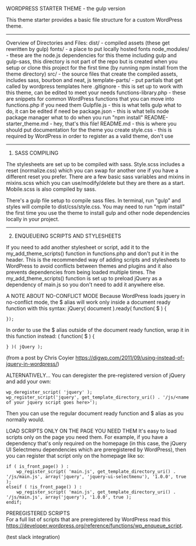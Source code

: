 WORDPRESS STARTER THEME - the gulp version

This theme starter provides a basic file structure for a custom WordPress theme.
____________________________________________________________

Overview of Directories and Files:
dist/ - compiled assets (these get rewritten by gulp)
fonts/ - a place to put locally hosted fonts
node_modules/ - 
	these are the node.js dependencies for this theme including gulp and gulp-sass, this directory is not part of the repo but is created when you setup or clone this project for the first time (by running npm install from the theme directory)
src/ - the source files that create the compiled assets, includes sass, bourbon and neat, js
template-parts/ - put partials that get called by wordpress templates here
.gitignore - this is set up to work with this theme, can be edited to meet your needs
functions-library.php - 
	these are snippets for common WordPress functions that you can move into functions.php if you need them
Gulpfile.js - this is what tells gulp what to do, it can be edited if need be
package.json - this is what tells node package manager what to do when you run "npm install"
README-starter_theme.md - hey, that's this file!
README.md - this is where you should put documentation for the theme you create
style.css - this is required by WordPress in order to register as a valid theme, don't use

____________________________________________________________

1. SASS COMPILING

The stylesheets are set up to be compiled with sass. Style.scss includes a reset (normalize.css) which you can swap for another one if you have a different reset you prefer. There are a few basic sass variables and mixins in mixins.scss which you can use/modify/delete but they are there as a start. Mobile.scss is also compiled by sass.

There's a gulp file setup to compile sass files.  In terminal, run "gulp" and styles will compile to dist/css/style.css.  You may need to run "npm install" the first time you use the theme to install gulp and other node dependencies locally in your project.

____________________________________________________________

2. ENQUEUEING SCRIPTS AND STYLESHEETS

If you need to add another stylesheet or script, add it to the my_add_theme_scripts() function in functions.php and don't put it in the header. This is the recommended way of adding scripts and stylesheets to WordPress to avoid conflicts between themes and plugins and it also prevents dependencies from being loaded multiple times. The my_add_theme_scripts() function is set up to preload jQuery as a dependency of main.js so you don't need to add it anywhere else.

A NOTE ABOUT NO-CONFLICT MODE
Because WordPress loads jquery in no-conflict mode, the $ alias will work only inside a document ready function with this syntax:
	jQuery( document ).ready( function( $ ) {
		
	});

In order to use the $ alias outside of the document ready function, wrap it in this function instead:
	( function( $ ) {  
  
	} )( jQuery );

(from a post by Chris Coyier https://digwp.com/2011/09/using-instead-of-jquery-in-wordpress/)

ALTERNATIVELY...
You can deregister the pre-registered version of jQuery and add your own:

	wp_deregister_script( 'jquery' );
    wp_register_script('jquery', get_template_directory_uri() . '/js/<name of your jquery script goes here>');

Then you can use the regular document ready function and $ alias as you normally would.


LOAD SCRIPTS ONLY ON THE PAGE YOU NEED THEM
It's easy to load scripts only on the page you need them. For example, if you have a dependency that's only required on the homepage (in this case, the jQuery UI Selectmenu dependencies which are preregistered by WordPress), then you can register that script only on the homepage like so:

	if ( is_front_page() ) :
    	wp_register_script( 'main.js', get_template_directory_uri() . '/js/main.js', array('jquery', 'jquery-ui-selectmenu'), '1.0.0', true );
	elseif ( !is_front_page() ) : 
		wp_register_script( 'main.js', get_template_directory_uri() . '/js/main.js', array('jquery'), '1.0.0', true );
	endif;


PREREGISTERED SCRIPTS	
For a full list of scripts that are preregistered by WordPress read this https://developer.wordpress.org/reference/functions/wp_enqueue_script.
    

(test slack integration)
